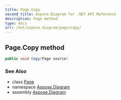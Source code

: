 ```yaml
---
title: Page.Copy
second_title: Aspose.Diagram for .NET API Reference
description: Page method. 
type: docs
url: /net/aspose.diagram/page/copy/
---
```

## Page.Copy method

```csharp
public void Copy(Page source)
```

### See Also

* class [Page](../)
* namespace [Aspose.Diagram](../../page/)
* assembly [Aspose.Diagram](../../../)


